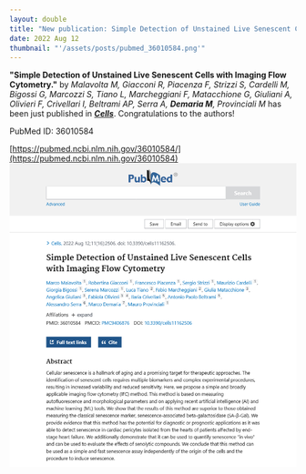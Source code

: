 ```yaml
---
layout: double
title: "New publication: Simple Detection of Unstained Live Senescent Cells with Imaging Flow Cytometry"
date: 2022 Aug 12
thumbnail: "'/assets/posts/pubmed_36010584.png'"
---
```

<strong>"Simple Detection of Unstained Live Senescent Cells with Imaging Flow Cytometry."</strong> by <em>Malavolta M, Giacconi R, Piacenza F, Strizzi S, Cardelli M, Bigossi G, Marcozzi S, Tiano L, Marcheggiani F, Matacchione G, Giuliani A, Olivieri F, Crivellari I, Beltrami AP, Serra A, <strong>Demaria M</strong>, Provinciali M</em>  has been just published in <em><strong><ins>Cells</ins></strong></em>.
Congratulations to the authors!
    
PubMed ID: 36010584
    
[https://pubmed.ncbi.nlm.nih.gov/36010584/](https://pubmed.ncbi.nlm.nih.gov/36010584)
![](/assets/posts/pubmed_36010584.png)
